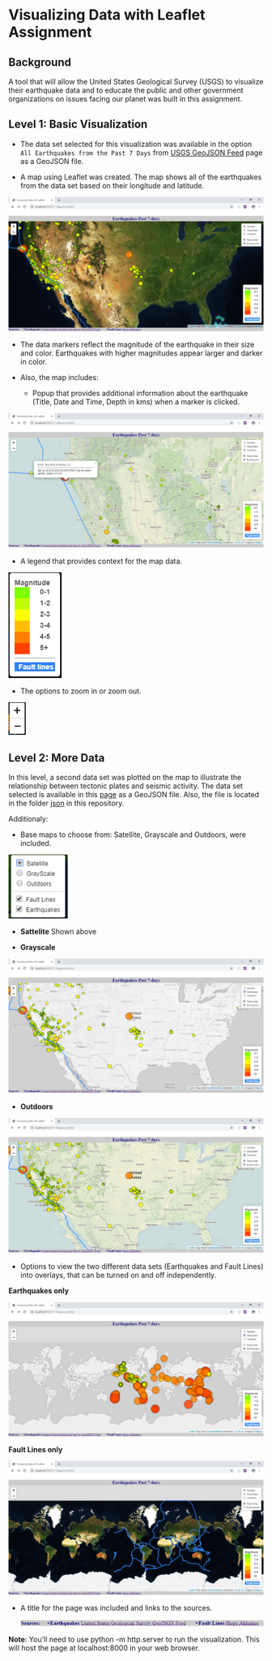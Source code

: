 #  Visualizing Data with Leaflet Assignment 

## Background

A tool that will allow the United States Geological Survey (USGS) to visualize their earthquake data and to educate the public and other government organizations on issues facing our planet was built in this assignment.

## Level 1: Basic Visualization

  - The data set selected for this visualization was available in the 
option `All Earthquakes from the Past 7 Days` from [USGS GeoJSON Feed](http://earthquake.usgs.gov/earthquakes/feed/v1.0/geojson.php) page as a GeoJSON file.

  - A map using Leaflet was created. The map shows all of the earthquakes from the data set based on their longitude and latitude.

 ![part1](images/sat.png)

  - The data markers reflect the magnitude of the earthquake in their size and color. Earthquakes with higher magnitudes appear larger and darker in color.

  - Also, the map includes:

    * Popup that provides additional information about the earthquake (Title, Date and Time, Depth in kms) when a marker is clicked. 

 ![part2](images/tooltip.png)

   * A legend that provides context for the map data.

 ![part3](images/scale.png)

   * The options to zoom in or zoom out.

 ![part4](images/zoom.png)


## Level 2: More Data

In this level, a second data set was plotted on the map to illustrate the relationship between tectonic plates and seismic activity. The data set selected is available in this [page](https://github.com/fraxen/tectonicplates/blob/master/GeoJSON/PB2002_boundaries.json) as a GeoJSON file. Also, the file is located in the folder [json](json/PB2002_boundaries.json) in this repository.


Additionaly:

  - Base maps to choose from: Satellite, Grayscale and Outdoors, were included.

 ![part5](images/layers.png)
 

   * __Sattelite__ Shown above


   * __Grayscale__

   ![part6](images/gray.png)


   * __Outdoors__

   ![part7](images/out.png)


  -  Options to view the two different data sets (Earthquakes and Fault Lines) into overlays, that can be turned on and off independently.


   __Earthquakes only__

   ![part8](images/earthquakes.png)


   __Fault Lines only__

   ![part9](images/fault_lines.png)


 - A title for the page was included and links to the sources.

     ![part10](images/sources.png)


__Note__: You'll need to use python -m http.server to run the visualization. This will host the page at localhost:8000 in your web browser.
